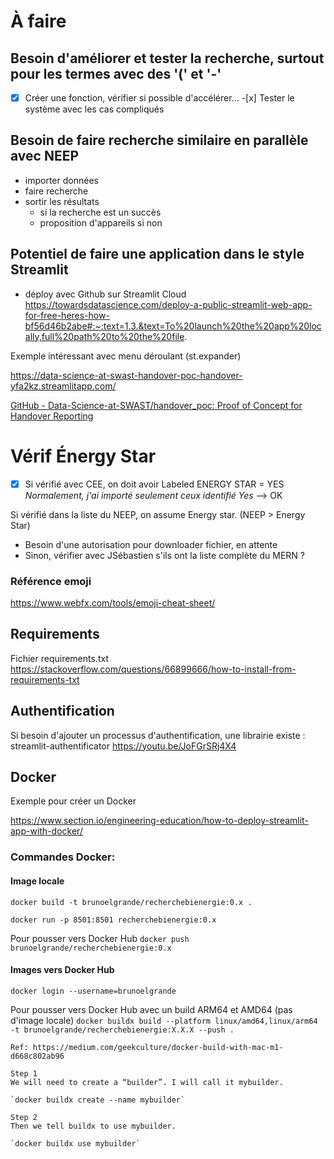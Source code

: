 # À faire

## Besoin d'améliorer et tester la recherche, surtout pour les termes avec des '(' et '-'

-[x] Créer une fonction, vérifier si possible d'accélérer... -[x] Tester le système avec les cas compliqués

## Besoin de faire recherche similaire en parallèle avec NEEP

- importer données
- faire recherche
- sortir les résultats
  - si la recherche est un succès
  - proposition d'appareils si non

## Potentiel de faire une application dans le style Streamlit

- déploy avec Github sur Streamlit Cloud
  https://towardsdatascience.com/deploy-a-public-streamlit-web-app-for-free-heres-how-bf56d46b2abe#:~:text=1.3.&text=To%20launch%20the%20app%20locally,full%20path%20to%20the%20file.

Exemple intéressant avec menu déroulant (st.expander)

https://data-science-at-swast-handover-poc-handover-yfa2kz.streamlitapp.com/

[GitHub - Data-Science-at-SWAST/handover_poc: Proof of Concept for Handover Reporting](https://github.com/Data-Science-at-SWAST/handover_poc)

# Vérif Énergy Star

-[x] Si vérifié avec CEE, on doit avoir Labeled ENERGY STAR = YES
_Normalement, j'ai importé seulement ceux identifié Yes_
--> OK

Si vérifié dans la liste du NEEP, on assume Energy star. (NEEP > Energy Star)

- Besoin d'une autorisation pour downloader fichier, en attente
- Sinon, vérifier avec JSébastien s'ils ont la liste complète du MERN ?

### Référence emoji

https://www.webfx.com/tools/emoji-cheat-sheet/

## Requirements

Fichier requirements.txt
https://stackoverflow.com/questions/66899666/how-to-install-from-requirements-txt

## Authentification

Si besoin d'ajouter un processus d'authentification, une librairie existe : streamlit-authentificator
https://youtu.be/JoFGrSRj4X4

## Docker

Exemple pour créer un Docker

https://www.section.io/engineering-education/how-to-deploy-streamlit-app-with-docker/

### Commandes Docker:

#### Image locale

`docker build -t brunoelgrande/recherchebienergie:0.x .`

`docker run -p 8501:8501 recherchebienergie:0.x`

Pour pousser vers Docker Hub
`docker push brunoelgrande/recherchebienergie:0.x`

#### Images vers Docker Hub

`docker login --username=brunoelgrande`

Pour pousser vers Docker Hub avec un build ARM64 et AMD64 (pas d'image locale)
`docker buildx build --platform linux/amd64,linux/arm64 -t brunoelgrande/recherchebienergie:X.X.X --push .`

    Ref: https://medium.com/geekculture/docker-build-with-mac-m1-d668c802ab96

    Step 1
    We will need to create a “builder”. I will call it mybuilder.

    `docker buildx create --name mybuilder`

    Step 2
    Then we tell buildx to use mybuilder.

    `docker buildx use mybuilder`
